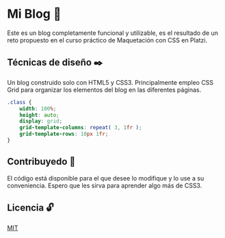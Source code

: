 # Mi Blog :pencil:
Este es un blog completamente funcional y utilizable, es el resultado de un reto propuesto en el curso práctico de Maquetación con CSS en Platzi.
## Técnicas de diseño :black_nib:
Un blog construido solo con HTML5 y CSS3. Principalmente empleo CSS Grid para organizar los elementos del blog en las diferentes páginas.
```css
.class {
    width: 100%;
    height: auto;
    display: grid;
    grid-template-columns: repeat( 3, 1fr );
    grid-template-rows: 10px 1fr;
}
```
## Contribuyedo :raising_hand:
El código está disponible para el que desee lo modifique y lo use a su conveniencia. Espero que les sirva para aprender algo más de CSS3.
## Licencia :unlock:
[MIT](https://choosealicense.com/licenses/mit/)